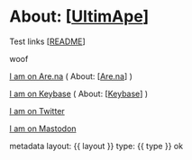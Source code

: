 # About: [[UltimApe]]

Test links [[README]]

woof

[I am on Are.na](https://www.are.na/ultimape/woof) ( About: [[Are.na]] )

[I am on Keybase](https://keybase.pub/ultimape/woof/woof) ( About: [[Keybase]] )

[I am on Twitter](https://twitter.com/ultimape/)

[I am on Mastodon](https://mastodon.social/@ultimape)

metadata
layout: {{ layout }}
type: {{ type }}
ok

[//begin]: # "Autogenerated link references for markdown compatibility"
[UltimApe]: ultimape.md "About: UltimApe"
[README]: ../../README.md "Garden"
[Are.na]: ../../websites/Are.na.md "About: Are.na"
[Keybase]: ../../websites/Keybase.md "About: Keybase"
[//end]: # "Autogenerated link references"